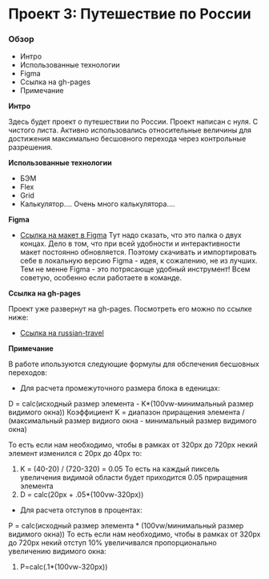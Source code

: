 # Проект 3: Путешествие по России

### Обзор
* Интро
* Использованные технологии
* Figma
* Ссылка на gh-pages
* Примечание

**Интро**

Здесь будет проект о путешествии по России.
Проект написан с нуля. С чистого листа. Активно использовались относительные величины для достижения максимально бесшовного перехода через контрольные разрешения.

**Использованные технологии**
* БЭМ
* Flex
* Grid
* Калькулятор.... Очень много калькулятора....

**Figma**

* [Ссылка на макет в Figma](https://www.figma.com/file/OyRWEjU6wBwRe1hapzQoLx/Sprint-3%3A-Russia-%2F-desktop-%2B-mobile?node-id=28503%3A0)
Тут надо сказать, что это палка о двух концах. Дело в том, что при всей удобности и интерактивности макет постоянно обновляется. Поэтому скачивать и импортировать себе в локальную версию Figma - идея, к сожалению, не из лучших.
Тем не менне Figma - это потрясающе удобный инструмент! Всем советую, особенно если работаете в команде.

**Ссылка на gh-pages**

Проект уже развернут на gh-pages. Посмотреть его можно по ссылке ниже:

 * [Ссылка на russian-travel](https://simplykot.github.io/russian-travel/)

**Примечание**

В работе ипользуются следующие формулы для обспечения бесшовных переходов:

* Для расчета промежуточного размера блока в еденицах:

D = calc(исходный размер элемента - K*(100vw-минимальный  размер видимого окна))
Коэффициент K = диапазон приращения элемента / (максимальный размер видиого окна - минимальный размер видимого окна)

То есть если нам необходимо, чтобы в рамках от 320px до 720px некий элемент изменился с 20px до 40px то:
1. K = (40-20) / (720-320) = 0.05 То есть на каждый пиксель увеличения видимой области будет приходится 0.05 приращения элемента
2. D = calc(20px + .05*(100vw-320px))

* Для расчета отступов в процентах:

P = calc(исходный размер элемента * (100vw/минимальный размер видимого окна))
То есть если нам необходимо, чтобы в рамках от 320px до 720px некий отступ 10% увеличивался пропорционально увеличению видимого окна:
1. P=calc(.1*(100vw-320px))